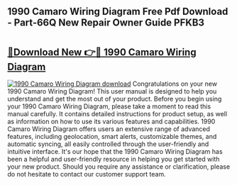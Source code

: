 ## 1990 Camaro Wiring Diagram Free Pdf Download - Part-66Q New Repair Owner Guide PFKB3

# <h2><a href="http://dfiomnb.blite.top/?on=1990+Camaro+Wiring+Diagram">🔗Download New 👉🔴 1990 Camaro Wiring Diagram</a></h2>

[![1990 Camaro Wiring Diagram download](https://i.imgur.com/lujVjoI.png)](http://dfiomnb.blite.top/?on=1990+Camaro+Wiring+Diagram)
Congratulations on your new 1990 Camaro Wiring Diagram! This user manual is designed to help you understand and get the most out of your product. Before you begin using your 1990 Camaro Wiring Diagram, please take a moment to read this manual carefully. It contains detailed instructions for product setup, as well as information on how to use its various features and capabilities. 1990 Camaro Wiring Diagram offers users an extensive range of advanced features, including geolocation, smart alerts, customizable themes, and automatic syncing, all easily controlled through the user-friendly and intuitive interface. It's our hope that the 1990 Camaro Wiring Diagram has been a helpful and user-friendly resource in helping you get started with your new product. Should you require any assistance or clarification, please do not hesitate to contact our customer support team.
